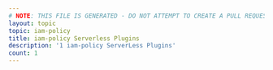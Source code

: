 ```yaml
---
# NOTE: THIS FILE IS GENERATED - DO NOT ATTEMPT TO CREATE A PULL REQUEST TO UPDATE THE DATA. 
layout: topic
topic: iam-policy
title: iam-policy Serverless Plugins
description: '1 iam-policy ServerLess Plugins'
count: 1
---
```

